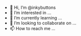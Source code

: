 - 👋 Hi, I’m @inkybuttons
- 👀 I’m interested in ...
- 🌱 I’m currently learning ...
- 💞️ I’m looking to collaborate on ...
- 📫 How to reach me ...

<!---
inkybuttons/inkybuttons is a ✨ special ✨ repository because its `README.md` (this file) appears on your GitHub profile.
You can click the Preview link to take a look at your changes.
--->
